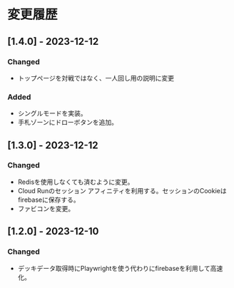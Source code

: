 # 変更履歴

## [1.4.0] - 2023-12-12

### Changed
- トップページを対戦ではなく、一人回し用の説明に変更

### Added
- シングルモードを実装。
- 手札ゾーンにドローボタンを追加。

## [1.3.0] - 2023-12-12

### Changed
- Redisを使用しなくても済むように変更。
- Cloud Runのセッション アフィニティを利用する。セッションのCookieはfirebaseに保存する。
- ファビコンを変更。

## [1.2.0] - 2023-12-10

### Changed
- デッキデータ取得時にPlaywrightを使う代わりにfirebaseを利用して高速化。
